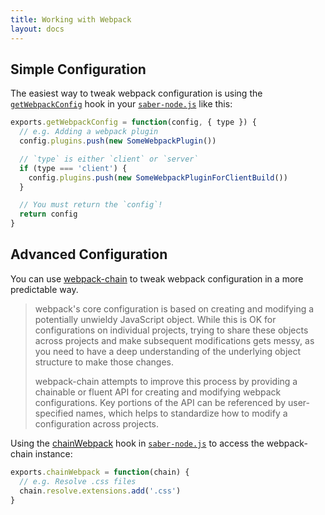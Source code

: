 ```yaml
---
title: Working with Webpack
layout: docs
---
```


## Simple Configuration

The easiest way to tweak webpack configuration is using the [`getWebpackConfig`](saber-instance.md#getwebpackconfig) hook in your [`saber-node.js`](node-apis.md) like this:

```js
exports.getWebpackConfig = function(config, { type }) {
  // e.g. Adding a webpack plugin
  config.plugins.push(new SomeWebpackPlugin())

  // `type` is either `client` or `server`
  if (type === 'client') {
    config.plugins.push(new SomeWebpackPluginForClientBuild())
  }

  // You must return the `config`!
  return config
}
```

## Advanced Configuration

You can use [webpack-chain](https://github.com/neutrinojs/webpack-chain) to tweak webpack configuration in a more predictable way.

> webpack's core configuration is based on creating and modifying a potentially unwieldy JavaScript object. While this is OK for configurations on individual projects, trying to share these objects across projects and make subsequent modifications gets messy, as you need to have a deep understanding of the underlying object structure to make those changes.
>
> webpack-chain attempts to improve this process by providing a chainable or fluent API for creating and modifying webpack configurations. Key portions of the API can be referenced by user-specified names, which helps to standardize how to modify a configuration across projects.

Using the [chainWebpack](saber-instance.md#chainwebpack) hook in [`saber-node.js`](node-apis.md) to access the webpack-chain instance:

```js
exports.chainWebpack = function(chain) {
  // e.g. Resolve .css files
  chain.resolve.extensions.add('.css')
}
```
